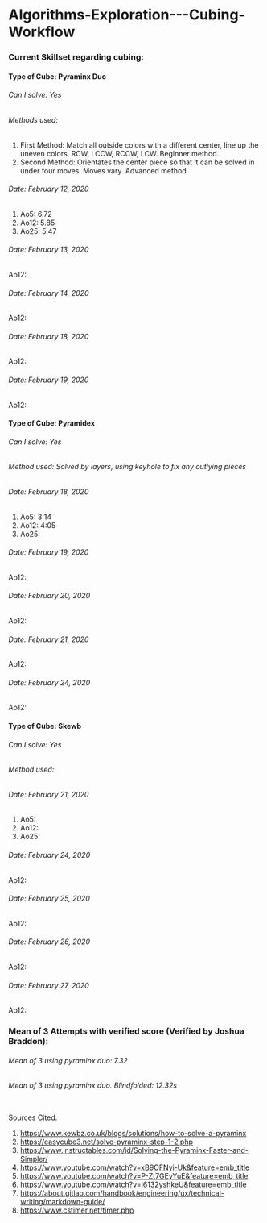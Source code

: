 # Algorithms-Exploration---Cubing-Workflow

### Current Skillset regarding cubing:

#### Type of Cube: Pyraminx Duo
###### Can I solve: Yes
###### Methods used: 
1. First Method: Match all outside colors with a different center, line up the uneven colors, RCW, LCCW, RCCW, LCW. Beginner method.
2. Second Method: Orientates the center piece so that it can be solved in under four moves. Moves vary. Advanced method.
###### Date: February 12, 2020
1. Ao5: 6.72
2. Ao12: 5.85
3. Ao25: 5.47
###### Date: February 13, 2020
Ao12: 
###### Date: February 14, 2020
Ao12: 
###### Date: February 18, 2020
Ao12: 
###### Date: February 19, 2020
Ao12: 

#### Type of Cube: Pyramidex
###### Can I solve: Yes
###### Method used: Solved by layers, using keyhole to fix any outlying pieces
###### Date: February 18, 2020
1. Ao5: 3:14
2. Ao12: 4:05
3. Ao25: 
###### Date: February 19, 2020
Ao12: 
###### Date: February 20, 2020
Ao12: 
###### Date: February 21, 2020
Ao12: 
###### Date: February 24, 2020
Ao12: 
#### Type of Cube: Skewb
###### Can I solve: Yes
###### Method used: 
###### Date: February 21, 2020
1. Ao5: 
2. Ao12:
3. Ao25: 
###### Date: February 24, 2020
Ao12:
###### Date: February 25, 2020
Ao12:
###### Date: February 26, 2020
Ao12:
###### Date: February 27, 2020
Ao12:

### Mean of 3 Attempts with verified score (Verified by Joshua Braddon):
###### Mean of 3 using pyraminx duo: 7.32
###### Mean of 3 using pyraminx duo. Blindfolded: 12.32s

<img src="">

Sources Cited: 
1. https://www.kewbz.co.uk/blogs/solutions/how-to-solve-a-pyraminx
2. https://easycube3.net/solve-pyraminx-step-1-2.php
3. https://www.instructables.com/id/Solving-the-Pyraminx-Faster-and-Simpler/
4. https://www.youtube.com/watch?v=xB9OFNyi-Uk&feature=emb_title
5. https://www.youtube.com/watch?v=P-Zt7GEyYuE&feature=emb_title
6. https://www.youtube.com/watch?v=I6132yshkeU&feature=emb_title
7. https://about.gitlab.com/handbook/engineering/ux/technical-writing/markdown-guide/
8. https://www.cstimer.net/timer.php

